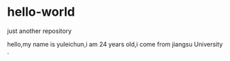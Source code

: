 # hello-world
just another repository


hello,my name is yuleichun,i am 24 years old,i come from jiangsu University .
